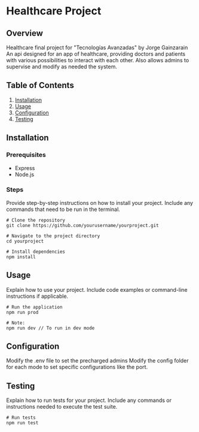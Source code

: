 # Healthcare Project

## Overview

Healthcare final project for "Tecnologías Avanzadas" by Jorge Gainzarain
An api designed for an app of healthcare, providing doctors and patients with various possibilities to interact with each other. Also allows admins to supervise and modify as needed the system.

## Table of Contents

1. [Installation](#installation)
2. [Usage](#usage)
3. [Configuration](#configuration)
4. [Testing](#testing)

## Installation

### Prerequisites

- Express
- Node.js

### Steps

Provide step-by-step instructions on how to install your project. Include any commands that need to be run in the terminal.

```
# Clone the repository
git clone https://github.com/yourusername/yourproject.git

# Navigate to the project directory
cd yourproject

# Install dependencies
npm install
```

## Usage

Explain how to use your project. Include code examples or command-line instructions if applicable.

```
# Run the application
npm run prod

# Note:
npm run dev // To run in dev mode
```

## Configuration

Modify the .env file to set the precharged admins
Modify the config folder for each mode to set specific configurations like the port.

## Testing

Explain how to run tests for your project. Include any commands or instructions needed to execute the test suite.

```
# Run tests
npm run test
```
